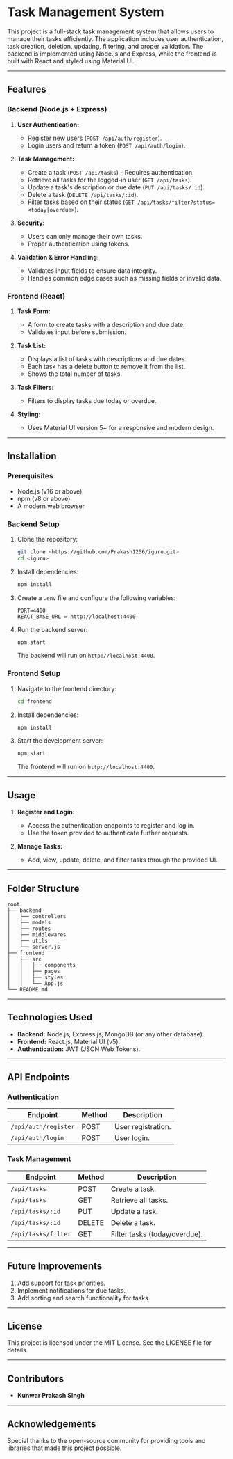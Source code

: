 # Task Management System

This project is a full-stack task management system that allows users to manage their tasks efficiently. The application includes user authentication, task creation, deletion, updating, filtering, and proper validation. The backend is implemented using Node.js and Express, while the frontend is built with React and styled using Material UI.

---

## Features

### Backend (Node.js + Express)
1. **User Authentication:**
   - Register new users (`POST /api/auth/register`).
   - Login users and return a token (`POST /api/auth/login`).

2. **Task Management:**
   - Create a task (`POST /api/tasks`) - Requires authentication.
   - Retrieve all tasks for the logged-in user (`GET /api/tasks`).
   - Update a task's description or due date (`PUT /api/tasks/:id`).
   - Delete a task (`DELETE /api/tasks/:id`).
   - Filter tasks based on their status (`GET /api/tasks/filter?status=<today|overdue>`).

3. **Security:**
   - Users can only manage their own tasks.
   - Proper authentication using tokens.

4. **Validation & Error Handling:**
   - Validates input fields to ensure data integrity.
   - Handles common edge cases such as missing fields or invalid data.

### Frontend (React)
1. **Task Form:**
   - A form to create tasks with a description and due date.
   - Validates input before submission.

2. **Task List:**
   - Displays a list of tasks with descriptions and due dates.
   - Each task has a delete button to remove it from the list.
   - Shows the total number of tasks.

3. **Task Filters:**
   - Filters to display tasks due today or overdue.

4. **Styling:**
   - Uses Material UI version 5+ for a responsive and modern design.

---

## Installation

### Prerequisites
- Node.js (v16 or above)
- npm (v8 or above)
- A modern web browser

### Backend Setup
1. Clone the repository:
   ```bash
   git clone <https://github.com/Prakash1256/iguru.git>
   cd <iguru>
   
   ```

2. Install dependencies:
   ```bash
   npm install
   ```

3. Create a `.env` file and configure the following variables:
   ```
   PORT=4400
   REACT_BASE_URL = http://localhost:4400
   ```

4. Run the backend server:
   ```bash
   npm start
   ```
   The backend will run on `http://localhost:4400`.

### Frontend Setup
1. Navigate to the frontend directory:
   ```bash
   cd frontend
   ```

2. Install dependencies:
   ```bash
   npm install
   ```

3. Start the development server:
   ```bash
   npm start
   ```
   The frontend will run on `http://localhost:4400`.

---

## Usage

1. **Register and Login:**
   - Access the authentication endpoints to register and log in.
   - Use the token provided to authenticate further requests.

2. **Manage Tasks:**
   - Add, view, update, delete, and filter tasks through the provided UI.

---

## Folder Structure

```
root
├── backend
│   ├── controllers
│   ├── models
│   ├── routes
│   ├── middlewares
│   ├── utils
│   └── server.js
├── frontend
│   ├── src
│   │   ├── components
│   │   ├── pages
│   │   ├── styles
│   │   └── App.js
└── README.md
```

---

## Technologies Used
- **Backend:** Node.js, Express.js, MongoDB (or any other database).
- **Frontend:** React.js, Material UI (v5).
- **Authentication:** JWT (JSON Web Tokens).

---

## API Endpoints

### Authentication
| Endpoint               | Method | Description          |
|------------------------|--------|----------------------|
| `/api/auth/register`   | POST   | User registration.   |
| `/api/auth/login`      | POST   | User login.          |

### Task Management
| Endpoint                    | Method | Description                        |
|-----------------------------|--------|------------------------------------|
| `/api/tasks`                | POST   | Create a task.                     |
| `/api/tasks`                | GET    | Retrieve all tasks.                |
| `/api/tasks/:id`            | PUT    | Update a task.                     |
| `/api/tasks/:id`            | DELETE | Delete a task.                     |
| `/api/tasks/filter`         | GET    | Filter tasks (today/overdue).      |

---

## Future Improvements
1. Add support for task priorities.
2. Implement notifications for due tasks.
3. Add sorting and search functionality for tasks.

---

## License
This project is licensed under the MIT License. See the LICENSE file for details.

---

## Contributors
- **Kunwar Prakash Singh**

---

## Acknowledgements
Special thanks to the open-source community for providing tools and libraries that made this project possible.

